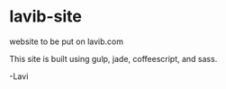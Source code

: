 # lavib-site

website to be put on lavib.com

This site is built using gulp, jade, coffeescript, and sass.


-Lavi
